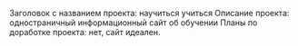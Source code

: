 Заголовок с названием проекта: научиться учиться
Описание проекта: одностраничный информационный сайт об обучении
Планы по доработке проекта: нет, сайт идеален.
